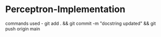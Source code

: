 # Perceptron-Implementation

commands used -
git add . && git commit -m "docstring updated" && git push origin main